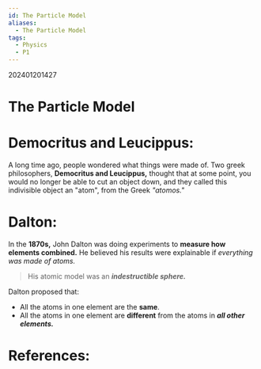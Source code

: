 ```yaml
---
id: The Particle Model
aliases:
  - The Particle Model
tags:
  - Physics
  - P1
---
```

202401201427

# The Particle Model

# Democritus and Leucippus:

A long time ago, people wondered what things were made of. Two greek philosophers, **Democritus and Leucippus,** thought that at some point, you would no longer be able to cut an object down, and they called this indivisible object an "atom", from the Greek *"atomos."*

# Dalton:


In the **1870s,** John Dalton was doing experiments to **measure how elements combined.** He believed his results were explainable if *everything was made of atoms.* 

>His atomic model was an ***indestructible sphere.***

Dalton proposed that:
- All the atoms in one element are the **same**.
- All the atoms in one element are **different** from the atoms in ***all other elements.*** 

# **References:** 
